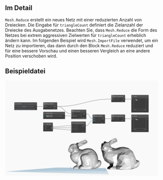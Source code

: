 ## Im Detail
`Mesh.Reduce` erstellt ein neues Netz mit einer reduzierten Anzahl von Dreiecken. Die Eingabe für `triangleCount` definiert die Zielanzahl der Dreiecke des Ausgabenetzes. Beachten Sie, dass `Mesh.Reduce` die Form des Netzes bei extrem aggressiven Zielwerten für `triangleCount` erheblich ändern kann. Im folgenden Beispiel wird `Mesh.ImportFile` verwendet, um ein Netz zu importieren, das dann durch den Block `Mesh.Reduce` reduziert und für eine bessere Vorschau und einen besseren Vergleich an eine andere Position verschoben wird.

## Beispieldatei

![Example](./Autodesk.DesignScript.Geometry.Mesh.Reduce_img.jpg)
